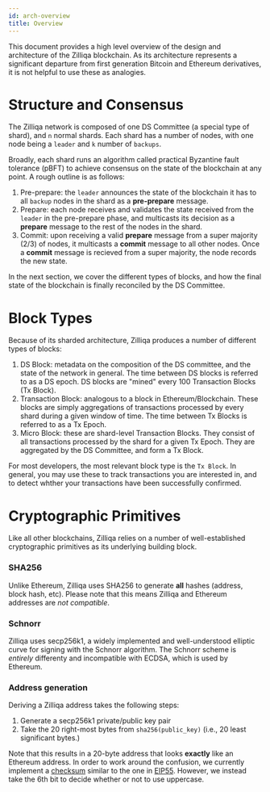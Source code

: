 ```yaml
---
id: arch-overview
title: Overview
---
```


This document provides a high level overview of the design and architecture of
the Zilliqa blockchain. As its architecture represents a significant departure
from first generation Bitcoin and Ethereum derivatives, it is not helpful to
use these as analogies.

# Structure and Consensus

The Zilliqa network is composed of one DS Committee (a special type of shard),
and `n` normal shards. Each shard has a number of nodes, with one node being a
`leader` and `k` number of `backups`.

Broadly, each shard runs an algorithm called practical Byzantine fault
tolerance (pBFT) to achieve consensus on the state of the blockchain at any
point. A rough outline is as follows:

1. Pre-prepare: the `leader` announces the state of the blockchain it has to all
   `backup` nodes in the shard as a **pre-prepare** message.
2. Prepare: each node receives and validates the state received from the
   `leader` in the pre-prepare phase, and multicasts its decision as
   a **prepare** message to the rest of the nodes in the shard.
3. Commit: upon receiving a valid **prepare** message from a super majority
   (2/3) of nodes, it multicasts a **commit** message to all other nodes. Once
   a **commit** message is recieved from a super majority, the node records
   the new state.

In the next section, we cover the different types of blocks, and how the final
state of the blockchain is finally reconciled by the DS Committee.

# Block Types

Because of its sharded architecture, Zilliqa produces a number of different
types of blocks:

1. DS Block: metadata on the composition of the DS committee, and the state of
   the network in general. The time between DS blocks is referred to as a DS
   epoch. DS blocks are "mined" every 100 Transaction Blocks (Tx Block).
2. Transaction Block: analogous to a block in Ethereum/Blockchain. These
   blocks are simply aggregations of transactions processed by every shard
   during a given window of time. The time between Tx Blocks is referred to as
   a Tx Epoch.
3. Micro Block: these are shard-level Transaction Blocks. They consist of all
   transactions processed by the shard for a given Tx Epoch. They are
   aggregated by the DS Committee, and form a Tx Block.

For most developers, the most relevant block type is the `Tx Block`. In
general, you may use these to track transactions you are interested in, and to
detect whther your transactions have been successfully confirmed.

# Cryptographic Primitives

Like all other blockchains, Zilliqa relies on a number of well-established
cryptographic primitives as its underlying building block. 

### SHA256

Unlike Ethereum, Zilliqa uses SHA256 to generate **all** hashes (address,
block hash, etc). Please note that this means Zilliqa and Ethereum addresses
are _not compatible_.

### Schnorr

Zilliqa uses secp256k1, a widely implemented and well-understood elliptic
curve for signing with the Schnorr algorithm. The Schnorr
scheme is _entirely_ differenty and incompatible with ECDSA, which is used by
Ethereum.

### Address generation

Deriving a Zilliqa address takes the following steps:

1. Generate a secp256k1 private/public key pair
2. Take the 20 right-most bytes from `sha256(public_key)` (i.e., 20 least
   significant bytes.)

Note that this results in a 20-byte address that looks **exactly** like an
Ethereum address. In order to work around the confusion, we currently
implement
a [checksum](https://github.com/Zilliqa/Zilliqa-JavaScript-Library/blob/dev/packages/zilliqa-js-crypto/src/util.ts#L106)
similar to the one in
[EIP55](https://github.com/ethereum/EIPs/blob/master/EIPS/eip-55.md). However,
we instead take the 6th bit to decide whether or not to use uppercase.
